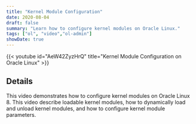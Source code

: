 ```yaml
---
title: "Kernel Module Configuration"
date: 2020-08-04
draft: false
summary: "Learn how to configure kernel modules on Oracle Linux."
tags: ["ol", "video","ol-admin"]
showDate: true
---
```


{{< youtube id="AeW42ZyzHrQ" title="Kernel Module Configuration on Oracle Linux" >}}

## Details

This video demonstrates how to configure kernel modules on Oracle Linux 8. This video describe loadable kernel modules, how to dynamically load and unload kernel modules, and how to configure kernel module parameters.
